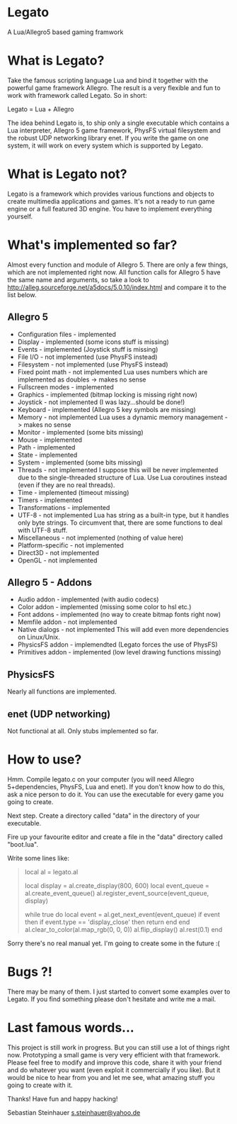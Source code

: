Legato
======

A Lua/Allegro5 based gaming framwork

What is Legato?
===============

Take the famous scripting language Lua and bind it together with the powerful
game framework Allegro. The result is a very flexible and fun to work with
framework called Legato. So in short:

Legato = Lua + Allegro

The idea behind Legato is, to ship only a single executable which contains
a Lua interpreter, Allegro 5 game framework, PhysFS virtual filesystem and
the robust UDP networking library enet. If you write the game on one system,
it will work on every system which is supported by Legato.


What is Legato not?
===================

Legato is a framework which provides various functions and objects to create
multimedia applications and games. It's not a ready to run game engine or
a full featured 3D engine. You have to implement everything yourself.

What's implemented so far?
==========================

Almost every function and module of Allegro 5. There are only a few things,
which are not implemented right now. All function calls for Allegro 5 have
the same name and arguments, so take a look to
http://alleg.sourceforge.net/a5docs/5.0.10/index.html and compare it to the
list below.

Allegro 5
---------
 * Configuration files - implemented
 * Display             - implemented (some icons stuff is missing)
 * Events              - implemented (Joystick stuff is missing)
 * File I/O            - not implemented (use PhysFS instead)
 * Filesystem          - not implemented (use PhysFS instead)
* Fixed point math    - not implemented
    Lua uses numbers which are implemented as doubles -> makes no sense
* Fullscreen modes    - implemented
* Graphics            - implemented (bitmap locking is missing right now)
* Joystick            - not implemented (I was lazy...should be done!)
* Keyboard            - implemented (Allegro 5 key symbols are missing)
* Memory              - not implemented
    Lua uses a dynamic memory management -> makes no sense
* Monitor             - implemented (some bits missing)
* Mouse               - implemented
* Path                - implemented
* State               - implemented
* System              - implemented (some bits missing)
* Threads             - not implemented
    I suppose this will be never implemented due to the single-threaded
    structure of Lua. Use Lua coroutines instead (even if they are no
    real threads).
* Time                - implemented (timeout missing)
* Timers              - implemented
* Transformations     - implemented
* UTF-8               - not implemented
    Lua has string as a built-in type, but it handles only byte strings.
    To circumvent that, there are some functions to deal with UTF-8 stuff.
* Miscellaneous       - not implemented (nothing of value here)
* Platform-specific   - not implemented
* Direct3D            - not implemented
* OpenGL              - not implemented

Allegro 5 - Addons
------------------
* Audio addon         - implemented (with audio codecs)
* Color addon         - implemented (missing some color to hsl etc.)
* Font addons         - implemented (no way to create bitmap fonts right now)
* Memfile addon       - not implemented
* Native dialogs      - not implemented
    This will add even more dependencies on Linux/Unix.
* PhysicsFS addon     - implemendted (Legato forces the use of PhysFS)
* Primitives addon    - implemented (low level drawing functions missing)

PhysicsFS
---------
Nearly all functions are implemented.

enet (UDP networking)
---------------------
Not functional at all. Only stubs implemented so far.


How to use?
===========

Hmm. Compile legato.c on your computer (you will need Allegro 5+dependencies, PhysFS,
Lua and enet). If you don't know how to do this, ask a nice person to do it. You can
use the executable for every game you going to create.

Next step. Create a directory called "data" in the directory of your executable.

Fire up your favourite editor and create a file in the "data" directory called
"boot.lua".

Write some lines like:

>local al = legato.al
>
>local display = al.create_display(800, 600)
>local event_queue = al.create_event_queue()
>al.register_event_source(event_queue, display)
>
>while true do
>    local event = al.get_next_event(event_queue)
>    if event then
>        if event.type == 'display_close' then
>            return
>        end
>    end
>    al.clear_to_color(al.map_rgb(0, 0, 0))
>    al.flip_display()
>    al.rest(0.1)
>end

Sorry there's no real manual yet. I'm going to create some in the future :(


Bugs ?!
=======

There may be many of them. I just started to convert some examples over to
Legato. If you find something please don't hesitate and write me a mail.


Last famous words...
====================

This project is still work in progress. But you can still use a lot of things
right now. Prototyping a small game is very very efficient with that framework.
Please feel free to modify and improve this code, share it with your friend
and do whatever you want (even exploit it commercially if you like).
But it would be nice to hear from you and let me see, what amazing stuff you
going to create with it.

Thanks!
Have fun and happy hacking!

Sebastian Steinhauer <s.steinhauer@yahoo.de>
